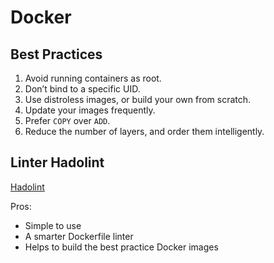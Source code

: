 # Docker

## Best Practices

1. Avoid running containers as root.
2. Don’t bind to a specific UID.
3. Use distroless images, or build your own from scratch.
4. Update your images frequently.
5. Prefer `COPY` over `ADD`.
6. Reduce the number of layers, and order them intelligently.

## Linter Hadolint

[Hadolint](https://hadolint.github.io/hadolint/)

Pros:

- Simple to use
- A smarter Dockerfile linter
- Helps to build the best practice Docker images

